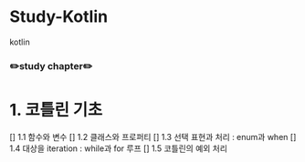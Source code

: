 # Study-Kotlin
kotlin

### ✏️study chapter✏️
# 1. 코틀린 기초
[] 1.1 함수와 변수
[] 1.2 클래스와 프로퍼티
[] 1.3 선택 표현과 처리 : enum과 when
[] 1.4 대상을 iteration : while과 for 루프
[] 1.5 코틀린의 예외 처리


